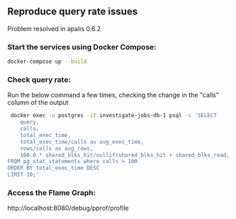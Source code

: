 ## Reproduce query rate issues

Problem resolved in apalis 0.6.2

### Start the services using Docker Compose:

```bash
docker-compose up --build
```

### Check query rate:

Run the below command a few times, checking the change in the "calls" column of the output

```bash
 docker exec -u postgres -it investigate-jobs-db-1 psql -c 'SELECT
    query,
    calls,
    total_exec_time,
    total_exec_time/calls as avg_exec_time,
    rows/calls as avg_rows,
    100.0 * shared_blks_hit/nullif(shared_blks_hit + shared_blks_read, 0) AS hit_percent
FROM pg_stat_statements where calls > 100
ORDER BY total_exec_time DESC
LIMIT 10;'
```

### Access the Flame Graph:

http://localhost:8080/debug/pprof/profile
